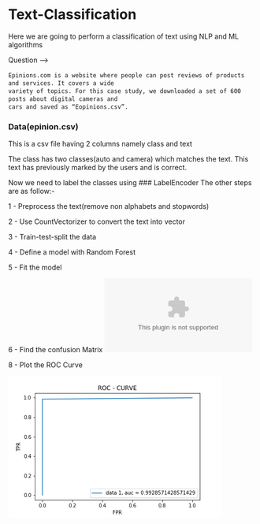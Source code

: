 # Text-Classification
Here we are going to perform a classification of text using NLP and ML algorithms

Question -->

    Epinions.com is a website where people can post reviews of products and services. It covers a wide
    variety of topics. For this case study, we downloaded a set of 600 posts about digital cameras and
    cars and saved as “Eopinions.csv”.

### Data(epinion.csv)
This is a csv file having 2 columns namely class and text

The class has two classes(auto and camera) which matches the text. This text has previously marked by the users and is correct.

Now we need to label the classes using ### LabelEncoder 
The other steps are as follow:-

1 - Preprocess the text(remove non alphabets and stopwords)

2 - Use CountVectorizer to convert the text into vector

3 - Train-test-split the data

4 - Define a model with Random Forest

5 - Fit the model

6 - Find the confusion Matrix
![GitHub Logo](https://github.com/saitama8mychicken/Text-Classification/blob/master/confusion.csv)

8 - Plot the ROC Curve

![GitHub Logo](https://github.com/saitama8mychicken/Text-Classification/blob/master/roc_curve.png)
